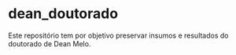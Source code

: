# dean_doutorado
Este repositório tem por objetivo preservar insumos e resultados do doutorado de Dean Melo.
